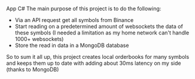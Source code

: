 App C#
The main purpose of this project is to do the following:
- Via an API request get all symbols from Binance
- Start reading on a predetermined amount of websockets the data of these symbols (I needed a limitation as my home network can't handle 1000+ websockets)
- Store the read in data in a MongoDB database

So to sum it all up, this project creates local orderbooks for many symbols and keeps them up to date with adding about 30ms latency on my side (thanks to MongoDB)
